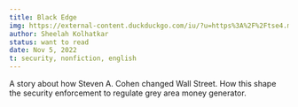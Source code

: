 ```yaml
---
title: Black Edge
img: https://external-content.duckduckgo.com/iu/?u=https%3A%2F%2Ftse4.mm.bing.net%2Fth%3Fid%3DOIP.r7a407gvc5qQ78RpMtascgHaLJ%26pid%3DApi&f=1&ipt=a0de26e6147f4788910c89c3554edd47258d2c8dfc1ba4561b7e57672d2d4fff&ipo=images
author: Sheelah Kolhatkar
status: want to read
date: Nov 5, 2022
t: security, nonfiction, english
---
```


A story about how Steven A. Cohen changed Wall Street. How this shape the security enforcement to regulate grey area money generator.